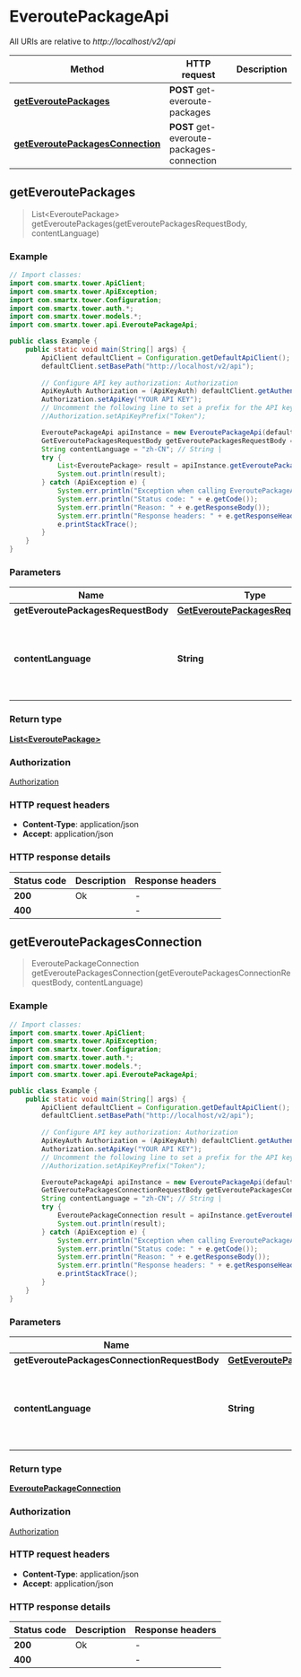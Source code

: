 # EveroutePackageApi

All URIs are relative to *http://localhost/v2/api*

Method | HTTP request | Description
------------- | ------------- | -------------
[**getEveroutePackages**](EveroutePackageApi.md#getEveroutePackages) | **POST** get-everoute-packages | 
[**getEveroutePackagesConnection**](EveroutePackageApi.md#getEveroutePackagesConnection) | **POST** get-everoute-packages-connection | 



## getEveroutePackages

> List&lt;EveroutePackage&gt; getEveroutePackages(getEveroutePackagesRequestBody, contentLanguage)



### Example

```java
// Import classes:
import com.smartx.tower.ApiClient;
import com.smartx.tower.ApiException;
import com.smartx.tower.Configuration;
import com.smartx.tower.auth.*;
import com.smartx.tower.models.*;
import com.smartx.tower.api.EveroutePackageApi;

public class Example {
    public static void main(String[] args) {
        ApiClient defaultClient = Configuration.getDefaultApiClient();
        defaultClient.setBasePath("http://localhost/v2/api");
        
        // Configure API key authorization: Authorization
        ApiKeyAuth Authorization = (ApiKeyAuth) defaultClient.getAuthentication("Authorization");
        Authorization.setApiKey("YOUR API KEY");
        // Uncomment the following line to set a prefix for the API key, e.g. "Token" (defaults to null)
        //Authorization.setApiKeyPrefix("Token");

        EveroutePackageApi apiInstance = new EveroutePackageApi(defaultClient);
        GetEveroutePackagesRequestBody getEveroutePackagesRequestBody = new GetEveroutePackagesRequestBody(); // GetEveroutePackagesRequestBody | 
        String contentLanguage = "zh-CN"; // String | 
        try {
            List<EveroutePackage> result = apiInstance.getEveroutePackages(getEveroutePackagesRequestBody, contentLanguage);
            System.out.println(result);
        } catch (ApiException e) {
            System.err.println("Exception when calling EveroutePackageApi#getEveroutePackages");
            System.err.println("Status code: " + e.getCode());
            System.err.println("Reason: " + e.getResponseBody());
            System.err.println("Response headers: " + e.getResponseHeaders());
            e.printStackTrace();
        }
    }
}
```

### Parameters


Name | Type | Description  | Notes
------------- | ------------- | ------------- | -------------
 **getEveroutePackagesRequestBody** | [**GetEveroutePackagesRequestBody**](GetEveroutePackagesRequestBody.md)|  |
 **contentLanguage** | **String**|  | [optional] [default to en-US] [enum: zh-CN, en-US]

### Return type

[**List&lt;EveroutePackage&gt;**](EveroutePackage.md)

### Authorization

[Authorization](../README.md#Authorization)

### HTTP request headers

- **Content-Type**: application/json
- **Accept**: application/json


### HTTP response details
| Status code | Description | Response headers |
|-------------|-------------|------------------|
| **200** | Ok |  -  |
| **400** |  |  -  |


## getEveroutePackagesConnection

> EveroutePackageConnection getEveroutePackagesConnection(getEveroutePackagesConnectionRequestBody, contentLanguage)



### Example

```java
// Import classes:
import com.smartx.tower.ApiClient;
import com.smartx.tower.ApiException;
import com.smartx.tower.Configuration;
import com.smartx.tower.auth.*;
import com.smartx.tower.models.*;
import com.smartx.tower.api.EveroutePackageApi;

public class Example {
    public static void main(String[] args) {
        ApiClient defaultClient = Configuration.getDefaultApiClient();
        defaultClient.setBasePath("http://localhost/v2/api");
        
        // Configure API key authorization: Authorization
        ApiKeyAuth Authorization = (ApiKeyAuth) defaultClient.getAuthentication("Authorization");
        Authorization.setApiKey("YOUR API KEY");
        // Uncomment the following line to set a prefix for the API key, e.g. "Token" (defaults to null)
        //Authorization.setApiKeyPrefix("Token");

        EveroutePackageApi apiInstance = new EveroutePackageApi(defaultClient);
        GetEveroutePackagesConnectionRequestBody getEveroutePackagesConnectionRequestBody = new GetEveroutePackagesConnectionRequestBody(); // GetEveroutePackagesConnectionRequestBody | 
        String contentLanguage = "zh-CN"; // String | 
        try {
            EveroutePackageConnection result = apiInstance.getEveroutePackagesConnection(getEveroutePackagesConnectionRequestBody, contentLanguage);
            System.out.println(result);
        } catch (ApiException e) {
            System.err.println("Exception when calling EveroutePackageApi#getEveroutePackagesConnection");
            System.err.println("Status code: " + e.getCode());
            System.err.println("Reason: " + e.getResponseBody());
            System.err.println("Response headers: " + e.getResponseHeaders());
            e.printStackTrace();
        }
    }
}
```

### Parameters


Name | Type | Description  | Notes
------------- | ------------- | ------------- | -------------
 **getEveroutePackagesConnectionRequestBody** | [**GetEveroutePackagesConnectionRequestBody**](GetEveroutePackagesConnectionRequestBody.md)|  |
 **contentLanguage** | **String**|  | [optional] [default to en-US] [enum: zh-CN, en-US]

### Return type

[**EveroutePackageConnection**](EveroutePackageConnection.md)

### Authorization

[Authorization](../README.md#Authorization)

### HTTP request headers

- **Content-Type**: application/json
- **Accept**: application/json


### HTTP response details
| Status code | Description | Response headers |
|-------------|-------------|------------------|
| **200** | Ok |  -  |
| **400** |  |  -  |

